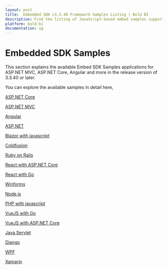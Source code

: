 ```yaml
---
layout: post
title:  Embedded SDK v3.3.40 Framework Samples Listing | Bold BI
description: Find the listing of JavaScript-based embed samples supporting different frameworks since Bold BI v3.3.40.
platform: bold-bi
documentation: ug
---
```


# Embedded SDK Samples

This section explains the available Embed SDK Samples applications for ASP.NET MVC, ASP.NET Core, Angular and more in the release version of 3.3.40 or later.

You can explore the available samples in detail here,

[ASP.NET Core](/embedded-bi/javascript-based/samples/v3.3.40-or-later/asp-net-core/)

[ASP.NET MVC](/embedded-bi/javascript-based/samples/v3.3.40-or-later/asp-net-mvc/)

[Angular](/embedded-bi/javascript-based/samples/v3.3.40-or-later/angular/)

[ASP.NET](/embedded-bi/javascript-based/samples/v3.3.40-or-later/asp-net/)

[Blazor with javascript](/embedded-bi/javascript-based/samples/v3.3.40-or-later/blazor-with-javascript/)

[Coldfusion](/embedded-bi/javascript-based/samples/v3.3.40-or-later/coldfusion/)

[Ruby on Rails](/embedded-bi/javascript-based/samples/v3.3.40-or-later/ruby-on-rails/)

[React with ASP.NET Core](/embedded-bi/javascript-based/samples/v3.3.40-or-later/react-core/)

[React with Go](/embedded-bi/javascript-based/samples/v3.3.40-or-later/react-with-go/)

[Winforms](/embedded-bi/javascript-based/samples/v3.3.40-or-later/winforms/)

[Node.js](/embedded-bi/javascript-based/samples/v3.3.40-or-later/node-js/)

[PHP with javascript](/embedded-bi/javascript-based/samples/v3.3.40-or-later/php-with-javascript/)

[VueJS with Go](/embedded-bi/javascript-based/samples/v3.3.40-or-later/vuejs-with-go/)

[VueJS with ASP.NET Core](/embedded-bi/javascript-based/samples/v3.3.40-or-later/vuejs-with-core/)

[Java Servlet](/embedded-bi/javascript-based/samples/v3.3.40-or-later/java-servlet/)

[Django](/embedded-bi/javascript-based/samples/v3.3.40-or-later/django/)

[WPF](/embedded-bi/javascript-based/samples/v3.3.40-or-later/wpf/)

[Xamarin](/embedded-bi/javascript-based/samples/v3.3.40-or-later/xamarin/)
